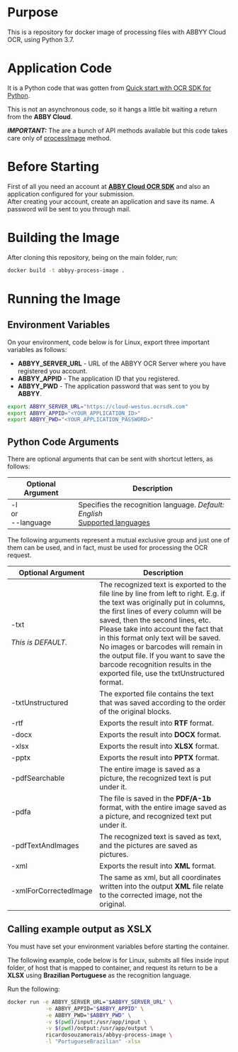 # Purpose
This is a repository for docker image of processing files with ABBYY Cloud OCR, using Python 3.7.

# Application Code

It is a Python code that was gotten from [Quick start with OCR SDK for Python](https://www.ocrsdk.com/documentation/quick-start-guide/python-ocr-sdk).

This is not an asynchronous code, so it hangs a little bit waiting a return from the **ABBY Cloud**.

***IMPORTANT:*** The are a bunch of API methods available but this code takes care only of [processImage](https://www.ocrsdk.com/documentation/api-reference/process-image-method) method.

# Before Starting

First of all you need an account at [**ABBY Cloud OCR SDK**](https://cloud.ocrsdk.com/Account/Welcome) and also an application configured for your submission.<br/>
After creating your account, create an application and save its name. A password will be sent to you through mail.

# Building the Image
After cloning this repository, being on the main folder, run:<br/>

```bash
docker build -t abbyy-process-image .
```

# Running the Image

## Environment Variables

On your environment, code below is for Linux, export three important variables as follows:
*  **ABBYY_SERVER_URL** - URL of the ABBYY OCR Server where you have registered you account.
*  **ABBYY_APPID** - The application ID that you registered.
*  **ABBYY_PWD** - The application password that was sent to you by **ABBYY**.

```bash
export ABBYY_SERVER_URL="https://cloud-westus.ocrsdk.com"
export ABBYY_APPID="<YOUR_APPLICATION_ID>"
export ABBYY_PWD="<YOUR_APPLICATION_PASSWORD>"
```

## Python Code Arguments

There are optional arguments that can be sent with shortcut letters, as follows:

| Optional Argument | Description | 
| --- | --- |
| -l<br/>or<br/>--language | Specifies the recognition language. *Default: English*<br/>[Supported languages](https://www.ocrsdk.com/documentation/specifications/recognition-languages) |

The following arguments represent a mutual exclusive group and just one of them can be used, and in fact, must be used for processing the OCR request.

| Optional Argument | Description | 
| --- | --- |
| -txt<br/><br/>*This is DEFAULT.*| The recognized text is exported to the file line by line from left to right. E.g. if the text was originally put in columns, the first lines of every column will be saved, then the second lines, etc.<br/>Please take into account the fact that in this format only text will be saved. No images or barcodes will remain in the output file. If you want to save the barcode recognition results in the exported file, use the txtUnstructured format. |
| -txtUnstructured | The exported file contains the text that was saved according to the order of the original blocks. |
| -rtf | Exports the result into **RTF** format. |
| -docx | Exports the result into **DOCX** format. |
| -xlsx | Exports the result into **XLSX** format. |
| -pptx | Exports the result into **PPTX** format. |
| -pdfSearchable | The entire image is saved as a picture, the recognized text is put under it. |
| -pdfa | The file is saved in the **PDF/A-1b** format, with the entire image saved as a picture, and recognized text put under it. |
| -pdfTextAndImages | The recognized text is saved as text, and the pictures are saved as pictures. |
| -xml | Exports the result into **XML** format. |
| <nobr>-xmlForCorrectedImage</nobr> | The same as xml, but all coordinates written into the output **XML** file relate to the corrected image, not the original. |

## Calling example output as XSLX

You must have set your environment variables before starting the container.

The following example, code below is for Linux, submits all files inside input folder, of host that is mapped to container, and request its return to be a **XLSX** using **Brazilian Portuguese** as the recognition language.

Run the following:

```bash
docker run -e ABBYY_SERVER_URL="$ABBYY_SERVER_URL" \
            -e ABBYY_APPID="$ABBYY_APPID" \
            -e ABBYY_PWD="$ABBYY_PWD" \
            -v $(pwd)/input:/usr/app/input \
            -v $(pwd)/output:/usr/app/output \
            ricardosouzamorais/abbyy-process-image \
            -l "PortugueseBrazilian" -xlsx
```

